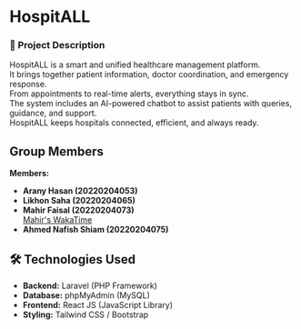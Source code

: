 # HospitALL

### 🏥 Project Description

HospitALL is a smart and unified healthcare management platform.  
It brings together patient information, doctor coordination, and emergency response.  
From appointments to real-time alerts, everything stays in sync.  
The system includes an AI-powered chatbot to assist patients with queries, guidance, and support.  
HospitALL keeps hospitals connected, efficient, and always ready.

## Group Members

**Members:**

- **Arany Hasan (20220204053)**
  <!-- [Arany's WakaTime](https://wakatime.com/) -->
- **Likhon Saha (20220204065)**
  <!-- [Likhon's WakaTime](https://wakatime.com/) -->
- **Mahir Faisal (20220204073)**  
  [Mahir's WakaTime](https://wakatime.com/@amaterasu0001/projects/ckjzzgiklk?start=2025-07-25&end=2025-07-31)
- **Ahmed Nafish Shiam (20220204075)**
  <!-- [Shiam's WakaTime](https://wakatime.com/) -->

## 🛠️ Technologies Used 

- **Backend:** Laravel (PHP Framework)
- **Database:** phpMyAdmin (MySQL)
- **Frontend:** React JS (JavaScript Library)
- **Styling:** Tailwind CSS / Bootstrap

